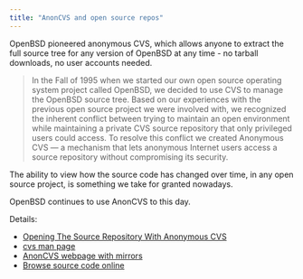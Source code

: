 ```yaml
---
title: "AnonCVS and open source repos"
---
```


OpenBSD pioneered anonymous CVS, which allows anyone to extract the full
source tree for any version of OpenBSD at any time - no tarball downloads,
no user accounts needed.

> In the Fall of 1995 when we started our own open source operating system
> project called OpenBSD, we decided to use CVS to manage the OpenBSD source
> tree. Based on our experiences with the previous open source project we were
> involved with, we recognized the inherent conflict between trying to maintain
> an open environment while maintaining a private CVS source repository that
> only privileged users could access. To resolve this conflict we created
> Anonymous CVS — a mechanism that lets anonymous Internet users access
> a source repository without compromising its security.

The ability to view how the source code has changed over time, in any
open source project, is something we take for granted nowadays.

OpenBSD continues to use AnonCVS to this day.

Details:

* [Opening The Source Repository With Anonymous CVS](https://www.openbsd.org/papers/anoncvs-paper.pdf)
* [cvs man page](https://man.openbsd.org/man1/cvs.1)
* [AnonCVS webpage with mirrors](http://anoncvs.openbsd.org/anoncvs.html)
* [Browse source code online](https://cvsweb.openbsd.org/)
